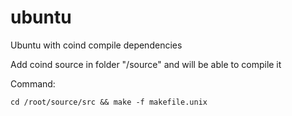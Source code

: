 # ubuntu
Ubuntu with coind compile dependencies

Add coind source in folder "/source" and will be able to compile it

Command:
```
cd /root/source/src && make -f makefile.unix
```